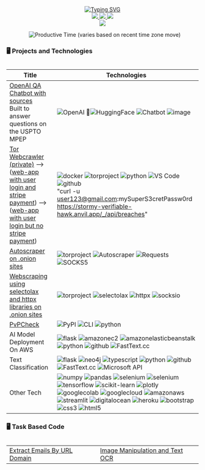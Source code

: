 <p align="center">
<a href="https://github.com/rcmckee">
    <img src="https://readme-typing-svg.demolab.com?font=Georgia&size=18&duration=2000&pause=100&multiline=true&width=500&height=80&lines=Robert+McKee;Lawyer+%7C+Data+Scientist+%7C+NLP+Engineer;AI+%7C+Web+Scraping" alt="Typing SVG" />
</a>
<br/>

<a href="https://www.linkedin.com/in/robertcmckee/">
    <img src="https://img.shields.io/badge/-Linkedin-blue?style=flat-square&logo=linkedin">
</a>
<a href="mailto:RCBM@duck.com">
    <img src="https://img.shields.io/badge/-Email-red?style=flat-square&logo=gmail&logoColor=white">
</a>

<a href="https://pypi.org/user/RcbMckee/">
    <img src="https://img.shields.io/badge/PyPi-RcbMckee-blue?style=flat-square&logo=pypi&logoColor=white">
</a>

<br/> 

<a href="https://github.com/rcmckee">
    <img src="https://github-stats-alpha.vercel.app/api?username=rcmckee&cc=22272e&tc=37BCF6&ic=fff&bc=0000">
</a>

</p>
<!-- 
* 📖 Pursuing PhD in Data Science & Engineering @ [The University of Tennessee](https://bredesencenter.utk.edu/the-data-science-and-engineering-phd/). 

* 🎓 Conducting research on **AI** and **Computer Vision** @ [the AICIP Lab](https://aicip.github.io/research.htm).

* 💡 Open to collaborating on projects and innovative ideas. 

* 💻 Currently working on Semantic Segmentation, Domain Adaptation, and Remote Sensing.
 -->

<br>


<!-- ![](http://github-profile-summary-cards.vercel.app/api/cards/profile-details?username=rcmckee&theme=dracula)  -->

<p align="center">
    <img src="http://github-profile-summary-cards.vercel.app/api/cards/repos-per-language?username=rcmckee&theme=github_dark" title="" />
    <img src="http://github-profile-summary-cards.vercel.app/api/cards/most-commit-language?username=rcmckee&theme=github_dark" title="" />
    <img src="http://github-profile-summary-cards.vercel.app/api/cards/stats?username=rcmckee&theme=github_dark" title="" />
    <img src="http://github-profile-summary-cards.vercel.app/api/cards/productive-time?username=rcmckee&theme=github_dark&utcOffset=8" title="Productive Time (varies based on recent time zone move)" />
</p>
<!-- ![](http://github-profile-summary-cards.vercel.app/api/cards/repos-per-language?username=rcmckee&theme=dracula) 
![](http://github-profile-summary-cards.vercel.app/api/cards/most-commit-language?username=rcmckee&theme=dracula) -->
    
<!-- https://github.com/simple-icons/simple-icons/blob/develop/slugs.md-->

### 🖥️ Projects and Technologies
<table>

|Title | Technologies|
|--|--|
| [OpenAI QA Chatbot with sources](https://huggingface.co/spaces/rmckee/mpep-qa-bot)</br>Built to answer questions on the USPTO MPEP | ![OpenAI](https://img.shields.io/badge/openai-black?style=flat-square&logo=openai) :hugs:![HuggingFace](https://img.shields.io/badge/huggingface-black?style=flat-square&logo=hugs) ![Chatbot](https://img.shields.io/badge/chatbot-black?style=flat-square&logo=chatbot) ![image](https://user-images.githubusercontent.com/4325493/231265714-0aa3f496-d903-460f-ab6a-d8dc7849c576.png)|
| [Tor Webcrawler (private)](https://github.com/bashguru/ransomwaregang_intel) --> ([web-app with user login and stripe payment](https://stormy-verifiable-hawk.anvil.app/)) --> ([web-app with user login but no stripe payment](https://precious-cumbersome-struggle.anvil.app))| ![docker](https://img.shields.io/badge/Docker-black?style=flat-square&logo=docker) ![torproject](https://img.shields.io/badge/Tor_Project-black?style=flat-square&logo=torproject) ![python](https://img.shields.io/badge/Python-black?style=flat-square&logo=python) ![VS Code](https://img.shields.io/badge/VS_Code-black?style=flat-square&logo=visualstudiocode) ![github](https://img.shields.io/badge/Github-black?style=flat-square&logo=github) </br>"curl -u user123@gmail.com:mySuperS3cretPassw0rd https://stormy-verifiable-hawk.anvil.app/_/api/breaches"|
| [Autoscraper on .onion sites](https://github.com/rcmckee/autoscraper_tor) | ![torproject](https://img.shields.io/badge/Tor_Project-black?style=flat-square&logo=torproject) ![Autoscraper](https://img.shields.io/badge/AutoScraper-black?style=flat-square) ![Requests](https://img.shields.io/badge/Requests-black?style=flat-square) ![SOCKS5](https://img.shields.io/badge/SOCKS5-black?style=flat-square)|
[Webscraping using selectolax and httpx libraries on .onion sites](https://github.com/rcmckee/webscraping-with-selectolax-and-httpx) | ![torproject](https://img.shields.io/badge/Tor_Project-black?style=flat-square&logo=torproject) ![selectolax](https://img.shields.io/badge/selectolax-black?style=flat-square) ![httpx](https://img.shields.io/badge/httpx-black?style=flat-square) ![socksio](https://img.shields.io/badge/socksio-black?style=flat-square)|
| [PvPCheck](https://github.com/rcmckee/pvpcheck) | ![PyPI](https://img.shields.io/badge/PyPi-black?style=flat-square&logo=pypi) ![CLI](https://img.shields.io/badge/CLI-black?style=flat-square&logo=windowsterminal) ![python](https://img.shields.io/badge/Python-black?style=flat-square&logo=python)|
| AI Model Deployment On AWS | ![flask](https://img.shields.io/badge/Flask-black?style=flat-square&logo=flask) ![amazonec2](https://img.shields.io/badge/AWS_EC2-black?style=flat-square&logo=amazonec2) ![amazonelasticbeanstalk](https://img.shields.io/badge/AWS_Elastic_Beanstalk-black?style=flat-square&logo=amazon) ![python](https://img.shields.io/badge/Python-black?style=flat-square&logo=python) ![github](https://img.shields.io/badge/Github-black?style=flat-square&logo=github) ![FastText.cc](https://img.shields.io/badge/FastText-black?style=flat-square&logo=fasttext) |
| Text Classification | ![flask](https://img.shields.io/badge/Flask-black?style=flat-square&logo=flask) ![neo4j](https://img.shields.io/badge/Neo4j-black?style=flat-square&logo=neo4j) ![typescript](https://img.shields.io/badge/Typescript-black?style=flat-square&logo=typescript) ![python](https://img.shields.io/badge/Python-black?style=flat-square&logo=python) ![github](https://img.shields.io/badge/Github-black?style=flat-square&logo=github) ![FastText.cc](https://img.shields.io/badge/FastText-black?style=flat-square&logo=fasttext) ![Microsoft API](https://img.shields.io/badge/API-black?style=flat-square&logo=microsoft)|
| Other Tech | ![numpy](https://img.shields.io/badge/NumPy-black?style=flat-square&logo=numpy) ![pandas](https://img.shields.io/badge/Pandas-black?style=flat-square&logo=pandas) ![selenium](https://img.shields.io/badge/SQL-black?style=flat-square&logo=sql) ![selenium](https://img.shields.io/badge/Selenium-black?style=flat-square&logo=selenium) ![tensorflow](https://img.shields.io/badge/Tensorflow-black?style=flat-square&logo=tensorflow) ![scikit-learn](https://img.shields.io/badge/Scikit_Learn-black?style=flat-square&logo=scikitlearn) ![plotly](https://img.shields.io/badge/Plotly-black?style=flat-square&logo=plotly) ![googlecolab](https://img.shields.io/badge/Google_Colab-black?style=flat-square&logo=googlecolab) ![googlecloud](https://img.shields.io/badge/GCP-black?style=flat-square&logo=googlecloud) ![amazonaws](https://img.shields.io/badge/Amazon_AWS-black?style=flat-square&logo=amazonaws) ![streamlit](https://img.shields.io/badge/Streamlit-black?style=flat-square&logo=streamlit) ![digitalocean](https://img.shields.io/badge/Digitalocean-black?style=flat-square&logo=digitalocean) ![heroku](https://img.shields.io/badge/Heroku-black?style=flat-square&logo=heroku) ![bootstrap](https://img.shields.io/badge/Bootstrap-black?style=flat-square&logo=bootstrap) ![css3](https://img.shields.io/badge/CSS3-black?style=flat-square&logo=css3)  ![html5](https://img.shields.io/badge/HTML5-black?style=flat-square&logo=html5) |
</table>


### 🖥️ Task Based Code
<table>

| | |
|--|--|
| [Extract Emails By URL Domain](https://github.com/rcmckee/Task_based_code/blob/main/Extract_Emails_By_URL_Domain.ipynb) | [Image Manipulation and Text OCR](https://github.com/rcmckee/image-manipulation-and-text-ocr) |
</table>
